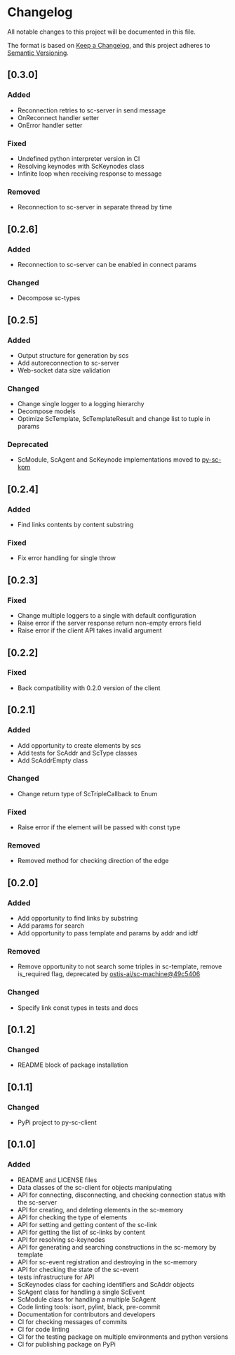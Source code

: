# Changelog
All notable changes to this project will be documented in this file.

The format is based on [Keep a Changelog](https://keepachangelog.com/en/1.0.0/),
and this project adheres to [Semantic Versioning](https://semver.org/spec/v2.0.0.html).

## [0.3.0]
### Added
 - Reconnection retries to sc-server in send message
 - OnReconnect handler setter
 - OnError handler setter
### Fixed
 - Undefined python interpreter version in CI
 - Resolving keynodes with ScKeynodes class
 - Infinite loop when receiving response to message
### Removed
 - Reconnection to sc-server in separate thread by time

## [0.2.6]
### Added
 - Reconnection to sc-server can be enabled in connect params
### Changed
 - Decompose sc-types

## [0.2.5]
### Added
 - Output structure for generation by scs
 - Add autoreconnection to sc-server
 - Web-socket data size validation
### Changed
 - Change single logger to a logging hierarchy
 - Decompose models
 - Optimize ScTemplate, ScTemplateResult and change list to tuple in params
### Deprecated
 - ScModule, ScAgent and ScKeynode implementations moved to [py-sc-kpm](https://github.com/ostis-ai/py-sc-kpm)

## [0.2.4]
### Added
 - Find links contents by content substring
### Fixed
 - Fix error handling for single throw

## [0.2.3]
### Fixed
 - Change multiple loggers to a single with default configuration
 - Raise error if the server response return non-empty errors field
 - Raise error if the client API takes invalid argument

## [0.2.2]
### Fixed
 - Back compatibility with 0.2.0 version of the client

## [0.2.1]
### Added
 - Add opportunity to create elements by scs
 - Add tests for ScAddr and ScType classes
 - Add ScAddrEmpty class
### Changed
 - Change return type of ScTripleCallback to Enum
### Fixed
 - Raise error if the element will be passed with const type
### Removed
 - Removed method for checking direction of the edge

## [0.2.0]
### Added
 - Add opportunity to find links by substring
 - Add params for search
 - Add opportunity to pass template and params by addr and idtf
### Removed
 - Remove opportunity to not search some triples in sc-template, remove is_required flag,
   deprecated by [ostis-ai/sc-machine@49c5406](https://github.com/ostis-ai/sc-machine/commit/49c540646ba795ca2e6879ec3d3c2f1aa94f79ca)
### Changed
 - Specify link const types in tests and docs

## [0.1.2]
### Changed
 - README block of package installation

## [0.1.1]
### Changed
 - PyPi project to py-sc-client

## [0.1.0]
### Added
 - README and LICENSE files
 - Data classes of the sc-client for objects manipulating
 - API for connecting, disconnecting, and checking connection status with the sc-server
 - API for creating, and deleting elements in the sc-memory
 - API for checking the type of elements
 - API for setting and getting content of the sc-link
 - API for getting the list of sc-links by content
 - API for resolving sc-keynodes
 - API for generating and searching constructions in the sc-memory by template
 - API for sc-event registration and destroying in the sc-memory
 - API for checking the state of the sc-event
 - tests infrastructure for API
 - ScKeynodes class for caching identifiers and ScAddr objects
 - ScAgent class for handling a single ScEvent
 - ScModule class for handling a multiple ScAgent
 - Code linting tools: isort, pylint, black, pre-commit
 - Documentation for contributors and developers
 - CI for checking messages of commits
 - CI for code linting
 - CI for the testing package on multiple environments and python versions
 - CI for publishing package on PyPi
